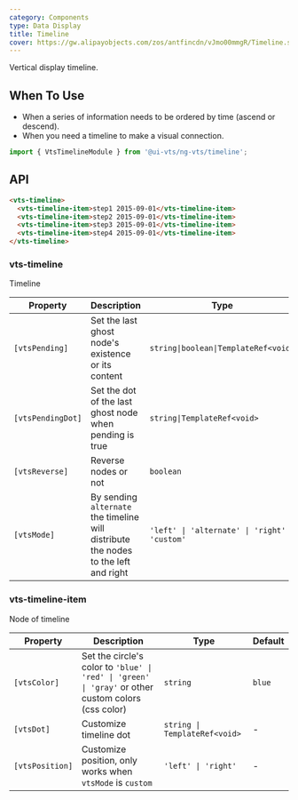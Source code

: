 ```yaml
---
category: Components
type: Data Display
title: Timeline
cover: https://gw.alipayobjects.com/zos/antfincdn/vJmo00mmgR/Timeline.svg
---
```


Vertical display timeline.

## When To Use

- When a series of information needs to be ordered by time (ascend or descend).
- When you need a timeline to make a visual connection.

```ts
import { VtsTimelineModule } from '@ui-vts/ng-vts/timeline';
```

## API

```html
<vts-timeline>
  <vts-timeline-item>step1 2015-09-01</vts-timeline-item>
  <vts-timeline-item>step2 2015-09-01</vts-timeline-item>
  <vts-timeline-item>step3 2015-09-01</vts-timeline-item>
  <vts-timeline-item>step4 2015-09-01</vts-timeline-item>
</vts-timeline>
```

### vts-timeline

Timeline

| Property | Description | Type | Default |
| -------- | ----------- | ---- | ------- |
| `[vtsPending]` | Set the last ghost node's existence or its content | `string\|boolean\|TemplateRef<void>` | `false` |
| `[vtsPendingDot]` | Set the dot of the last ghost node when pending is true | `string\|TemplateRef<void>` | `<i vts-icon vtsType="Sync"></i>` |
| `[vtsReverse]` | Reverse nodes or not | `boolean` | `false` |
| `[vtsMode]` | By sending `alternate` the timeline will distribute the nodes to the left and right | `'left' \| 'alternate' \| 'right' \| 'custom'` | - |

### vts-timeline-item

Node of timeline

| Property | Description | Type | Default |
| -------- | ----------- | ---- | ------- |
| `[vtsColor]` | Set the circle's color to `'blue' \| 'red' \| 'green' \| 'gray'` or other custom colors (css color) | `string` | `blue` |
| `[vtsDot]` | Customize timeline dot | `string \| TemplateRef<void>` | - |
| `[vtsPosition]` | Customize position, only works when `vtsMode` is `custom` | `'left' \| 'right'` | - |
